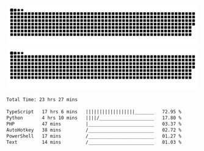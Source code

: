 ![github contribution grid snake animation](https://raw.githubusercontent.com/Madscientiste/Madscientiste/output/github-contribution-grid-snake-dark.svg#gh-dark-mode-only)
![github contribution grid snake animation](https://raw.githubusercontent.com/Madscientiste/Madscientiste/output/github-contribution-grid-snake.svg#gh-light-mode-only)

<!--START_SECTION:waka-->

```text
Total Time: 23 hrs 27 mins

TypeScript   17 hrs 6 mins   ||||||||||||||||||_______   72.95 %
Python       4 hrs 10 mins   ||||/____________________   17.80 %
PHP          47 mins         |________________________   03.37 %
AutoHotkey   38 mins         /________________________   02.72 %
PowerShell   17 mins         /________________________   01.27 %
Text         14 mins         /________________________   01.03 %
```

<!--END_SECTION:waka-->
